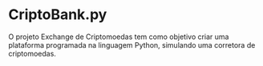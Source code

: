 # CriptoBank.py
O projeto Exchange de Criptomoedas tem como objetivo criar uma plataforma programada na linguagem Python, simulando uma corretora de criptomoedas.
